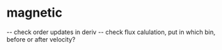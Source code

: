 # magnetic

-- check order updates in deriv
-- check flux calulation, put in which bin, before or after velocity?


